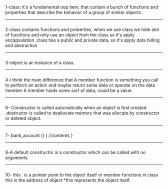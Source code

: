
###
1-class: it's a fundamental oop item, that contain a bunch of functions and properties that describe the behavior of a group of similar objects.

-------
###
2-class contains functions and proberties, when we use class we hide alot of functions and only use an object from the class
so it's apply encapsulation
.class has a public and private data, so it's apply data hiding and abstraction

--------
###
3-object is an instance of a class.

---------
###
4-i think the main difference that A member function is something you call to perform an action and maybe return some data or operate on the data member 
A member holds some sort of data, could be a value.

----------
###
6- Constructor is called automatically when an object is first created 
.destructor is called to deallocate memory that was allocate by constructor or deleted object.

-------
###
7- bank_account () { //contents } 

--------
###
8-A default constructor is a constructor which can be called with no arguments.

---------
###
10- this : is a pointer point to the object itself or member functions in class 
  this is the address of object
 *this represents the object itself.
